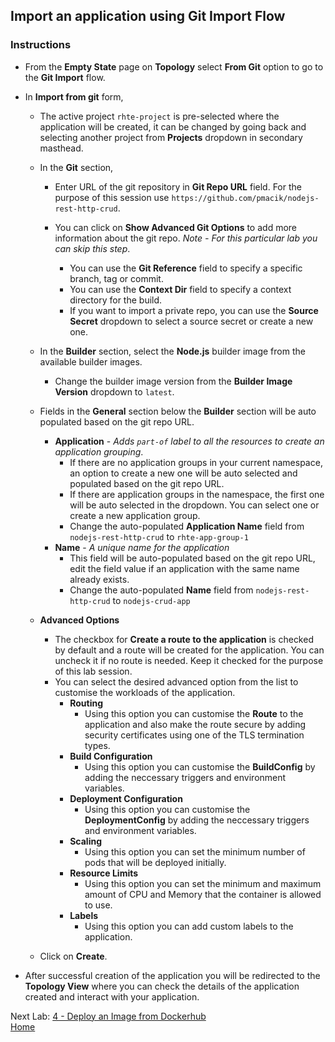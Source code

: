 ## Import an application using Git Import Flow

### Instructions

- From the **Empty State** page on **Topology** select **From Git** option to go to the **Git Import** flow.

- In **Import from git** form,
  - The active project `rhte-project` is pre-selected where the application will be created, it can be changed by going back and selecting another project from **Projects** dropdown in secondary masthead.
  
  - In the **Git** section,
    - Enter URL of the git repository in **Git Repo URL** field. For the purpose of this session use `https://github.com/pmacik/nodejs-rest-http-crud`.
    
    - You can click on **Show Advanced Git Options** to add more information about the git repo. *Note - For this particular lab you can skip this step*.
      - You can use the **Git Reference** field to specify a specific branch, tag or commit.
      - You can use the **Context Dir** field to specify a context directory for the build.
      - If you want to import a private repo, you can use the **Source Secret** dropdown to select a source secret or create a new one.
  
  - In the **Builder** section, select the **Node.js** builder image from the available builder images.
    - Change the builder image version from the **Builder Image Version** dropdown to `latest`.

  - Fields in the **General** section below the **Builder** section will be auto populated based on the git repo URL.
    - **Application** - *Adds `part-of` label to all the resources to create an application grouping*.
      - If there are no application groups in your current namespace, an option to create a new one will be auto selected and populated based on the git repo URL.
      - If there are application groups in the namespace, the first one will be auto selected in the dropdown. You can select one or create a new application group.
      - Change the auto-populated **Application Name** field from `nodejs-rest-http-crud` to `rhte-app-group-1`
    - **Name** - *A unique name for the application*
      - This field will be auto-populated based on the git repo URL, edit the field value if an application with the same name already exists.
      - Change the auto-populated **Name** field from `nodejs-rest-http-crud` to `nodejs-crud-app`

  - **Advanced Options** 
    - The checkbox for **Create a route to the application** is checked by default and a route will be created for the application. You can uncheck it if no route is needed. Keep it checked for the purpose of this lab session.
    - You can select the desired advanced option from the list to customise the workloads of the application.
       - **Routing** 
         - Using this option you can customise the **Route** to the application and also make the route secure by adding security certificates using one of the TLS termination types.
       - **Build Configuration**
         - Using this option you can customise the **BuildConfig** by adding the neccessary triggers and environment variables.
       - **Deployment Configuration**
         - Using this option you can customise the **DeploymentConfig** by adding the neccessary triggers and environment variables.
       - **Scaling**
         - Using this option you can set the minimum number of pods that will be deployed initially.
       - **Resource Limits**
         - Using this option you can set the minimum and maximum amount of CPU and Memory that the container is allowed to use.
       - **Labels**
         - Using this option you can add custom labels to the application.

  - Click on **Create**.

- After successful creation of the application you will be redirected to the **Topology View** where you can check the details of the application created and interact with your application.



Next Lab: [4 - Deploy an Image from Dockerhub](./deploy-image.md)<br>
[Home](./README.md)

